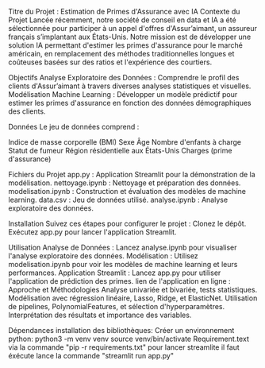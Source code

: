 Titre du Projet : Estimation de Primes d'Assurance avec IA
Contexte du Projet
Lancée récemment, notre société de conseil en data et IA a été sélectionnée pour participer à un appel d'offres d'Assur’aimant, un assureur français s’implantant aux États-Unis.
Notre mission est de développer une solution IA permettant d'estimer les primes d'assurance pour le marché américain, en remplacement des méthodes traditionnelles longues et coûteuses basées sur des ratios et l'expérience des courtiers.

Objectifs
Analyse Exploratoire des Données : Comprendre le profil des clients d'Assur’aimant à travers diverses analyses statistiques et visuelles.
Modélisation Machine Learning : Développer un modèle prédictif pour estimer les primes d'assurance en fonction des données démographiques des clients.

Données
Le jeu de données comprend :

Indice de masse corporelle (BMI)
Sexe
Âge
Nombre d'enfants à charge
Statut de fumeur
Région résidentielle aux États-Unis
Charges (prime d'assurance)

Fichiers du Projet
app.py : Application Streamlit pour la démonstration de la modélisation.
nettoyage.ipynb : Nettoyage et préparation des données.
modelisation.ipynb : Construction et évaluation des modèles de machine learning.
data.csv : Jeu de données utilisé.
analyse.ipynb : Analyse exploratoire des données.

Installation
Suivez ces étapes pour configurer le projet :
Clonez le dépôt.
Exécutez app.py pour lancer l'application Streamlit.

Utilisation
Analyse de Données : Lancez analyse.ipynb pour visualiser l'analyse exploratoire des données. Modélisation : Utilisez modelisation.ipynb pour voir les modèles de machine learning et leurs performances. Application Streamlit : Lancez app.py pour utiliser l'application de prédiction des primes.
lien de l'application en ligne :
Approche et Méthodologies Analyse univariée et bivariée, tests statistiques.
Modélisation avec régression linéaire, Lasso, Ridge, et ElasticNet.
Utilisation de pipelines, PolynomialFeatures, et sélection d'hyperparamètres.
Interprétation des résultats et importance des variables.

Dépendances
installation des bibliothèques:
Créer un environnement python:
python3 -m venv venv
source venv/bin/activate
Requirement.text via la commande "pip -r requirements.txt"
pour lancer streamlite il faut éxécute lance la commande "streamlit run app.py"

